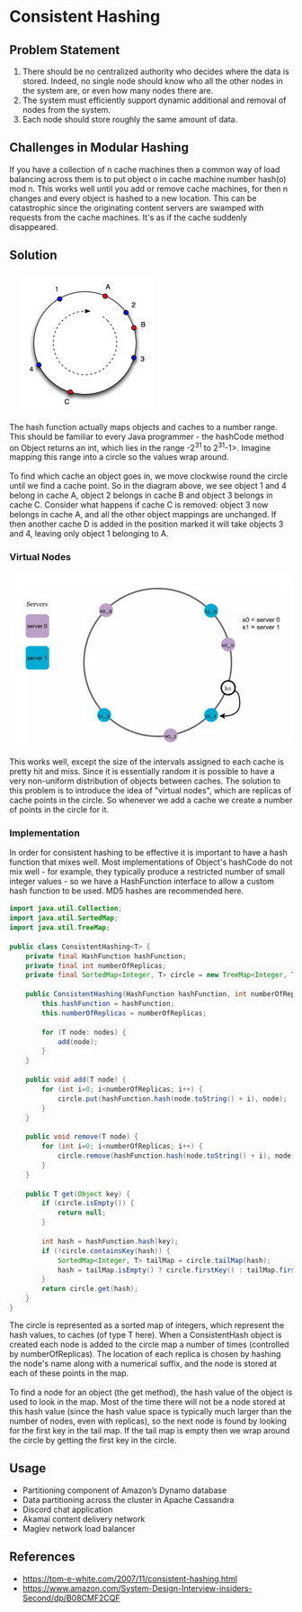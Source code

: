 # Consistent Hashing
## Problem Statement
1. There should be no centralized authority who decides where the data is stored. Indeed, no single
node should know who all the other nodes in the system are, or even how many nodes there are.
2. The system must efficiently support dynamic additional and removal of nodes from the system.
3. Each node should store roughly the same amount of data.

## Challenges in Modular Hashing
If you have a collection of n cache machines then a common way of load balancing across them is to put object o in cache machine number hash(o) mod n. This works well until you add or remove cache machines, for then n changes and every object is hashed to a new location. This can be catastrophic since the originating content servers are swamped with requests from the cache machines. It's as if the cache suddenly disappeared.

## Solution 
![Consistent Hashing](consistent_hashing_simple.png)
<br/>
The hash function actually maps objects and caches to a number range. This should be familiar to every Java programmer - the hashCode method on Object returns an int, which lies in the range -2<sup>31</sup> to 2<sup>31</sup>-1>. Imagine mapping this range into a circle so the values wrap around.<br/><br/>
To find which cache an object goes in, we move clockwise round the circle until we find a cache point. So in the diagram above, we see object 1 and 4 belong in cache A, object 2 belongs in cache B and object 3 belongs in cache C. Consider what happens if cache C is removed: object 3 now belongs in cache A, and all the other object mappings are unchanged. If then another cache D is added in the position marked it will take objects 3 and 4, leaving only object 1 belonging to A.

### Virtual Nodes
![Consistent Hashing](consistent_hashing.png)
<br/><br/>
This works well, except the size of the intervals assigned to each cache is pretty hit and miss. Since it is essentially random it is possible to have a very non-uniform distribution of objects between caches. The solution to this problem is to introduce the idea of "virtual nodes", which are replicas of cache points in the circle. So whenever we add a cache we create a number of points in the circle for it.
### Implementation
In order for consistent hashing to be effective it is important to have a hash function that mixes well. Most implementations of Object's hashCode do not mix well - for example, they typically produce a restricted number of small integer values - so we have a HashFunction interface to allow a custom hash function to be used. MD5 hashes are recommended here.
```java
import java.util.Collection;
import java.util.SortedMap;
import java.util.TreeMap;

public class ConsistentHashing<T> {
    private final HashFunction hashFunction;
    private final int numberOfReplicas;
    private final SortedMap<Integer, T> circle = new TreeMap<Integer, T>();

    public ConsistentHashing(HashFunction hashFunction, int numberOfReplicas, Collection<T> nodes) {
        this.hashFunction = hashFunction;
        this.numberOfReplicas = numberOfReplicas;

        for (T node: nodes) {
            add(node);
        }
    }

    public void add(T node) {
        for (int i=0; i<numberOfReplicas; i++) {
            circle.put(hashFunction.hash(node.toString() + i), node);
        }
    }

    public void remove(T node) {
        for (int i=0; i<numberOfReplicas; i++) {
            circle.remove(hashFunction.hash(node.toString() + i), node);
        }
    }

    public T get(Object key) {
        if (circle.isEmpty()) {
            return null;
        }

        int hash = hashFunction.hash(key);
        if (!circle.containsKey(hash)) {
            SortedMap<Integer, T> tailMap = circle.tailMap(hash);
            hash = tailMap.isEmpty() ? circle.firstKey() : tailMap.firstKey();
        }
        return circle.get(hash);
    }
}
```
The circle is represented as a sorted map of integers, which represent the hash values, to caches (of type T here).
When a ConsistentHash object is created each node is added to the circle map a number of times (controlled by numberOfReplicas). The location of each replica is chosen by hashing the node's name along with a numerical suffix, and the node is stored at each of these points in the map. <br/> <br/>
To find a node for an object (the get method), the hash value of the object is used to look in the map. Most of the time there will not be a node stored at this hash value (since the hash value space is typically much larger than the number of nodes, even with replicas), so the next node is found by looking for the first key in the tail map. If the tail map is empty then we wrap around the circle by getting the first key in the circle.
## Usage
* Partitioning component of Amazon’s Dynamo database 
* Data partitioning across the cluster in Apache Cassandra 
* Discord chat application 
* Akamai content delivery network 
* Maglev network load balancer 
## References
* https://tom-e-white.com/2007/11/consistent-hashing.html
* https://www.amazon.com/System-Design-Interview-insiders-Second/dp/B08CMF2CQF